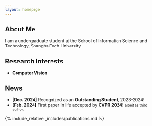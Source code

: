 ```yaml
---
layout: homepage
---
```


## About Me

I am a undergraduate student at the School of Information Science and Technology, ShanghaiTech University.  

## Research Interests

- **Computer Vision**

## News

- **[Dec. 2024]** Recognized as an <strong>Outstanding Student</strong>, 2023-2024!
- **[Feb. 2024]** First paper in life accepted by <strong>CVPR 2024</strong>! <small> albeit as third author.</small> 

{% include_relative _includes/publications.md %}

[//]: # ({% include_relative _includes/services.md %})
